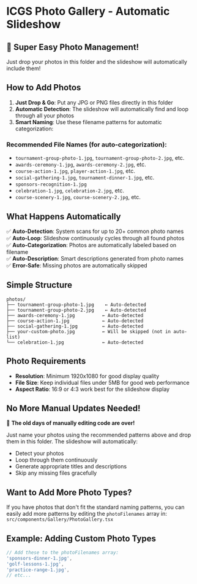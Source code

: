 # ICGS Photo Gallery - Automatic Slideshow

## 🎉 **Super Easy Photo Management!**

Just drop your photos in this folder and the slideshow will automatically include them!

## How to Add Photos

1. **Just Drop & Go**: Put any JPG or PNG files directly in this folder
2. **Automatic Detection**: The slideshow will automatically find and loop through all your photos
3. **Smart Naming**: Use these filename patterns for automatic categorization:

### Recommended File Names (for auto-categorization):
- `tournament-group-photo-1.jpg`, `tournament-group-photo-2.jpg`, etc.
- `awards-ceremony-1.jpg`, `awards-ceremony-2.jpg`, etc.  
- `course-action-1.jpg`, `player-action-1.jpg`, etc.
- `social-gathering-1.jpg`, `tournament-dinner-1.jpg`, etc.
- `sponsors-recognition-1.jpg`
- `celebration-1.jpg`, `celebration-2.jpg`, etc.
- `course-scenery-1.jpg`, `course-scenery-2.jpg`, etc.

## What Happens Automatically

✅ **Auto-Detection**: System scans for up to 20+ common photo names  
✅ **Auto-Loop**: Slideshow continuously cycles through all found photos  
✅ **Auto-Categorization**: Photos are automatically labeled based on filename  
✅ **Auto-Description**: Smart descriptions generated from photo names  
✅ **Error-Safe**: Missing photos are automatically skipped  

## Simple Structure

```
photos/
├── tournament-group-photo-1.jpg    ← Auto-detected
├── tournament-group-photo-2.jpg    ← Auto-detected  
├── awards-ceremony-1.jpg          ← Auto-detected
├── course-action-1.jpg            ← Auto-detected
├── social-gathering-1.jpg         ← Auto-detected
├── your-custom-photo.jpg          ← Will be skipped (not in auto-list)
└── celebration-1.jpg              ← Auto-detected
```

## Photo Requirements

- **Resolution**: Minimum 1920x1080 for good display quality
- **File Size**: Keep individual files under 5MB for good web performance
- **Aspect Ratio**: 16:9 or 4:3 work best for the slideshow display

## No More Manual Updates Needed!

🎉 **The old days of manually editing code are over!**

Just name your photos using the recommended patterns above and drop them in this folder. The slideshow will automatically:
- Detect your photos
- Loop through them continuously  
- Generate appropriate titles and descriptions
- Skip any missing files gracefully

## Want to Add More Photo Types?

If you have photos that don't fit the standard naming patterns, you can easily add more patterns by editing the `photoFilenames` array in:
`src/components/Gallery/PhotoGallery.tsx`

## Example: Adding Custom Photo Types

```typescript
// Add these to the photoFilenames array:
'sponsors-dinner-1.jpg',
'golf-lessons-1.jpg', 
'practice-range-1.jpg',
// etc...
```